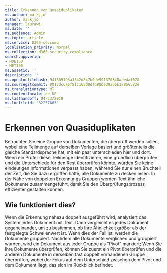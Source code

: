 ```yaml
---
title: Erkennen von Quasiduplikaten
ms.author: markjjo
author: markjjo
manager: laurawi
ms.date: ''
ms.audience: Admin
ms.topic: article
ms.service: O365-seccomp
localization_priority: Normal
ms.collection: M365-security-compliance
search.appverid:
- MOE150
- MET150
ms.assetid: ''
description: ''
ms.openlocfilehash: 941809193a3342d8c7b9de991370848aee4af070
ms.sourcegitcommit: 0017dc6a5f81c165d9dfd88be39a6bb17856582e
ms.translationtype: MT
ms.contentlocale: de-DE
ms.lasthandoff: 04/23/2019
ms.locfileid: "32257663"
---
```

# <a name="near-duplicate-detection"></a>Erkennen von Quasiduplikaten

Betrachten Sie eine Gruppe von Dokumenten, die überprüft werden sollen, wobei eine Teilmenge auf derselben Vorlage basiert und größtenteils die gleiche Standardsprache hat, mit ein paar unterschieden hier und dort. Wenn ein Prüfer diese Teilmenge identifizieren, eine gründlich überprüfen und die Unterschiede für den Rest überprüfen könnte, würden Sie keine eindeutigen Informationen verpasst haben, während Sie nur einen Bruchteil der Zeit, die Sie dazu ergriffen hätte, alle Dokumente zu decken lesen. In der Nähe von doppelten Erkennungs Gruppen werden Text ähnliche Dokumente zusammengeführt, damit Sie den Überprüfungsprozess effizienter gestalten können.

## <a name="how-does-it-work"></a>Wie funktioniert dies?

Wenn die Erkennung nahezu doppelt ausgeführt wird, analysiert das System jedes Dokument mit Text. Dann vergleicht es jedes Dokument gegeneinander, um zu bestimmen, ob Ihre Ähnlichkeit größer als der festgelegte Schwellenwert ist. Wenn dies der Fall ist, werden die Dokumente gruppiert. Nachdem alle Dokumente verglichen und gruppiert wurden, wird ein Dokument aus jeder Gruppe als "Pivot" markiert; Wenn Sie Ihre Dokumente überprüfen, können Sie zuerst ein Pivot überprüfen und die anderen Dokumente in derselben fast doppelt vorhandenen Gruppe überprüfen, wobei der Fokus auf dem Unterschied zwischen dem Pivot und dem Dokument liegt, das sich im Rückblick befindet.